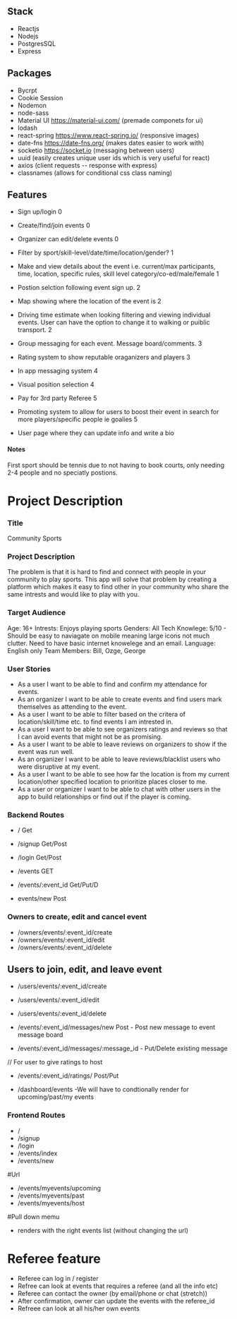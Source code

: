## Stack 
- Reactjs
- Nodejs 
- PostgresSQL 
- Express 

## Packages 
- Bycrpt 
- Cookie Session 
- Nodemon
- node-sass
- Material UI https://material-ui.com/ (premade componets for ui) 
- lodash 
- react-spring https://www.react-spring.io/ (responsive images)
- date-fns https://date-fns.org/ (makes dates easier to work with)
- socketio https://socket.io (messaging between users) 
- uuid (easily creates unique user ids which is very useful for react)
- axios (client requests -- response with express)
- classnames (allows for conditional css class naming)

## Features 
- Sign up/login 0
- Create/find/join events 0
- Organizer can edit/delete events 0
- Filter by sport/skill-level/date/time/location/gender? 1
- Make and view details about the event i.e. current/max participants, time, location, specific rules, skill level category/co-ed/male/female 1
- Postion selction following event sign up. 2
- Map showing where the location of the event is 2
- Driving time estimate when looking filtering and viewing individual events. User can have the option to change it to walking or puiblic transport. 2

- Group messaging for each event. Message board/comments. 3
- Rating system to show reputable oraganizers and players 3
- In app messaging system 4
- Visual position selection 4
- Pay for 3rd party Referee 5
- Promoting system to allow for users to boost their event in search for more players/specific people ie goalies 5
- User page where they can update info and write a bio

#### Notes 
First sport should be tennis due to not having to book courts, only needing 2-4 people and no speciatly postions. 


# Project Description 

### Title 
Community Sports 

### Project Description 
The problem is that it is hard to find and connect with people in your community to play sports. 
This app will solve that problem by creating a platform which makes it easy to find other in your community who share the same intrests and would like to play with you. 

### Target Audience 
Age: 16+ 
Intrests: Enjoys playing sports 
Genders: All 
Tech Knowlege: 5/10 - Should be easy to naviagate on mobile meaning large icons not much clutter. Need to have basic internet knowelege and an email. 
Language: English only 
Team Members: Bill, Ozge, George 

### User Stories 
- As a user I want to be able to find and confirm my attendance for events. 
- As an organizer I want to be able to create events and find users mark themselves as attending to the event. 
- As a user I want to be able to filter based on the critera of location/skill/time etc. to find events I am intrested in. 
- As a user I want to be able to see organizers ratings and reviews so that I can avoid events that might not be as promising. 
- As a user I want to be able to leave reviews on organizers to show if the event was run well. 
- As an organizer I want to be able to leave reviews/blacklist users who were disruptive at my event. 
- As a user I want to be able to see how far the location is from my current location/other specified location to prioritize places closer to me. 
- As a user or organizer I want to be able to chat with other users in the app to build relationships or find out if the player is coming. 

### Backend Routes 
- / Get
- /signup Get/Post 
- /login Get/Post 

- /events GET 
- /events/:event_id Get/Put/D
- events/new Post 

### Owners to create, edit and cancel event
- /owners/events/:event_id/create
- /owners/events/:event_id/edit
- /owners/events/:event_id/delete

## Users to join, edit, and leave event
- /users/events/:event_id/create
- /users/events/:event_id/edit
- /users/events/:event_id/delete


- /events/:event_id/messages/new Post - Post new message to event message board 
- /events/:event_id/messages/:message_id - Put/Delete existing message

// For user to give ratings to host
- /events/:event_id/ratings/ Post/Put

- /dashboard/events -We will have to condtionally render for upcoming/past/my events



### Frontend Routes 
- / 
- /signup 
- /login 
- /events/index 
- /events/new

#Url
- /events/myevents/upcoming
- /events/myevents/past
- /events/myevents/host

#Pull down memu
- renders with the right events list (without changing the url) 

# Referee feature
- Referee can log in / register
- Refree can look at events that requires a referee (and all the info etc)
- Referee can contact the owner (by email/phone or chat (stretch))
- After confirmation, owner can update the events with the referee_id
- Refreee can look at all his/her own events




